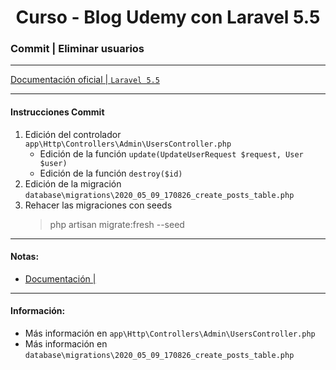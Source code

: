 
<!-- title -->
<h1 align="center">Curso - Blog Udemy con Laravel 5.5</h1>
<!-- end title -->

<!-- commit name -->
### Commit | __Eliminar usuarios__
<!-- end commit name -->

- - - - - - - - - - - - - - - - - - - - - - - - - - - - - -

<!-- official documentation -->
[Documentación oficial | `Laravel 5.5` ](https://laravel.com/docs/5.5/)
<!-- end official documentation -->

- - - - - - - - - - - - - - - - - - - - - - - - - - - - - -

<!-- commit instructions -->
#### Instrucciones Commit
1. Edición del controlador `app\Http\Controllers\Admin\UsersController.php`
   - Edición de la función `update(UpdateUserRequest $request, User $user)`
   - Edición de la función `destroy($id)`
2. Edición de la migración `database\migrations\2020_05_09_170826_create_posts_table.php`
3. Rehacer las migraciones con seeds
   > php artisan migrate:fresh --seed
<!-- end commit instructions -->

- - - - - - - - - - - - - - - - - - - - - - - - - - - - - -

<!-- notes -->
#### Notas:
- [Documentación | ](https://laravel.com/docs/5.5/migrations#foreign-key-constraints)
<!-- end notes -->

- - - - - - - - - - - - - - - - - - - - - - - - - - - - - -

<!-- information -->
#### Información:
- Más información en `app\Http\Controllers\Admin\UsersController.php`
- Más información en `database\migrations\2020_05_09_170826_create_posts_table.php`
<!-- end information -->